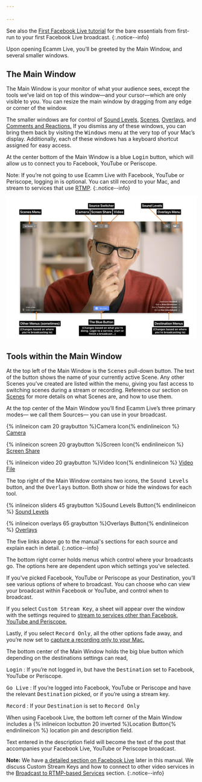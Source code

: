 ```yaml
---

---
```


<!-- ## Your First Time Around with Ecamm Live -->

See also the [First Facebook Live tutorial](/ecamm-live-first-facebook-live/001-first-facebook-live-intro) for the bare essentials from first-run to your first Facebook Live broadcast.
{:.notice--info}

Upon opening Ecamm Live, you’ll be greeted by the Main Window, and several smaller windows.
 
## The Main Window

The Main Window is your monitor of what your audience sees, except the tools we’ve laid on top of this window—and your cursor—which are only visible to you. You can resize the main window by dragging from any edge or corner of the window.

The smaller windows are for control of [Sound Levels](../004-source-modes/#the-sound-levels-window), [Scenes](../005-using-scenes), [Overlays](../003-using-overlays), and [Comments and Reactions.](../003-using-overlays/#facebook-comment-overlays) If you dismiss any of these windows, you can bring them back by visiting the <samp>Windows</samp> menu at the very top of your Mac’s display. Additionally, each of these windows has a keyboard shortcut assigned for easy access.

At the center bottom of the Main Window is a blue <samp class="blue">Login</samp> button, which will allow us to connect you to Facebook, YouTube or Periscope.

Note: If you’re not going to use Ecamm Live with Facebook, YouTube or Periscope, logging in is optional. You can still record to your Mac, and stream to services that use [RTMP](../007-broadcast-to-rtmp).
{:.notice--info}

[![Figure\: Annotated Main Window with tools labeled](/assets/img/main-window-annotated.png "Click for full-size image.")
](/assets/img/main-window-annotated.png)

## Tools within the Main Window

At the top left of the Main Window is the <samp>Scenes</samp> pull-down button. The text of the button shows the name of your currently active Scene. Any other Scenes you’ve created are listed within the menu, giving you fast access to switching scenes during a stream or recording. Reference our section on [Scenes](../005-using-scenes) for more details on what Scenes are, and how to use them.

At the top center of the Main Window you’ll find Ecamm Live’s three primary modes— we call them Sources— you can use in your broadcast.

{% inlineicon cam 20 graybutton %}Camera Icon{% endinlineicon %} [Camera](../004-source-modes/#camera)

{% inlineicon screen 20 graybutton %}Screen Icon{% endinlineicon %} [Screen Share](../004-source-modes/#screen-share)

{% inlineicon video 20 graybutton %}Video Icon{% endinlineicon %} [Video File](../004-source-modes/#video-files)

The top right of the Main Window contains two icons, the <samp>Sound Levels</samp> button, and the <samp>Overlays</samp> button. Both show or hide the windows for each tool.

{% inlineicon sliders 45 graybutton %}Sound Levels Button{% endinlineicon %} [Sound Levels](../004-source-modes/#the-sound-levels-window)

{% inlineicon overlays 65 graybutton %}Overlays Button{% endinlineicon %} [Overlays](../003-using-overlays)

The five links above go to the manual's sections for each source and explain each in detail.
{:.notice--info}

The bottom right corner holds menus which control where your broadcasts go. The options here are dependent upon which settings you’ve selected.

If you've picked Facebook, YouTube or Periscope as your Destination, you’ll see various options of where to broadcast. You can choose who can view your broadcast within Facebook or YouTube, and control when to broadcast.

If you select <samp>Custom Stream Key</samp>, a sheet will appear over the window with the settings required to [stream to services other than Facebook, YouTube and Periscope.](../007-broadcast-to-rtmp)

Lastly, if you select <samp>Record Only</samp>, all the other options fade away, and you’re now set to [capture a recording only to your Mac.](../008-local-recordings)

The bottom center of the Main Window holds the big blue button which depending on the destinations settings can read,

<samp class="blue">Login</samp>
: If you’re not logged in, but have the <samp>Destination</samp> set to Facebook, YouTube or Periscope.

<samp class="blue">Go Live</samp>
: If you’re logged into Facebook, YouTube or Periscope and have the relevant <samp>Destination</samp> picked, or if you’re using a stream key.

<samp class="blue">Record</samp>
: If your <samp>Destination</samp> is set to <samp>Record Only</samp>

When using Facebook Live, the bottom left corner of the Main Window includes a {% inlineicon locbutton 20 inverted %}Location Button{% endinlineicon %}  location pin and description field.

Text entered in the description field will become the text of the post that accompanies your Facebook Live, YouTube or Periscope broadcast.

**Note:** We have [a detailed section on Facebook Live](../006-broadcast-to-facebook) later in this manual.  We discuss Custom Stream Keys and how to connect to other video services in the [Broadcast to RTMP-based Services](../007-broadcast-to-rtmp) section.
{:.notice--info}
